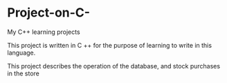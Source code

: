 # Project-on-C-
My C++ learning projects

This project is written in C ++ for the purpose of learning to write in this language.

This project describes the operation of the database, and stock purchases in the store
